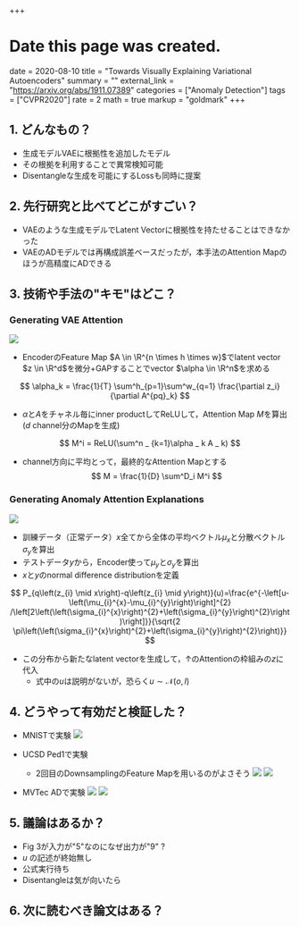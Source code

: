 +++
# Date this page was created.
date = 2020-08-10
title = "Towards Visually Explaining Variational Autoencoders"
summary = ""
external_link = "https://arxiv.org/abs/1911.07389"
categories = ["Anomaly Detection"]
tags = ["CVPR2020"]
rate = 2
math = true
markup = "goldmark"
+++

## 1. どんなもの？
* 生成モデルVAEに根拠性を追加したモデル
* その根拠を利用することで異常検知可能
* Disentangleな生成を可能にするLossも同時に提案

## 2. 先行研究と比べてどこがすごい？
* VAEのような生成モデルでLatent Vectorに根拠性を持たせることはできなかった
* VAEのADモデルでは再構成誤差ベースだったが，本手法のAttention Mapのほうが高精度にADできる

## 3. 技術や手法の"キモ"はどこ？

### Generating VAE Attention
![](img/arch1.png)

* EncoderのFeature Map $A \in \R^{n \times h \times w}$でlatent vector $z \in \R^d$を微分+GAPすることでvector $\alpha \in \R^n$を求める

$$
\alpha_k = \frac{1}{T} \sum^h_{p=1}\sum^w_{q=1} \frac{\partial z_i}{\partial A^{pq}_k}
$$

* $\alpha$と$A$をチャネル毎にinner productしてReLUして，Attention Map $M$を算出($d$ channel分のMapを生成)

$$
M^i = ReLU(\sum^n _ {k=1}\alpha _ k A _ k)
$$

* channel方向に平均とって，最終的なAttention Mapとする
$$
M = \frac{1}{D} \sum^D_i M^i
$$

### Generating Anomaly Attention Explanations
![](img/arch2.png)

* 訓練データ（正常データ）$x$全てから全体の平均ベクトル$\mu_x$と分散ベクトル$\sigma_y$を算出
* テストデータ$y$から，Encoder使って$\mu_y$と$\sigma_y$を算出
* $x$と$y$のnormal difference distributionを定義

$$
P_{q\left(z_{i} \mid x\right)-q\left(z_{i} \mid y\right)}(u)=\frac{e^{-\left[u-\left(\mu_{i}^{x}-\mu_{i}^{y}\right)\right]^{2} /\left[2\left(\left(\sigma_{i}^{x}\right)^{2}+\left(\sigma_{i}^{y}\right)^{2}\right)\right]}}{\sqrt{2 \pi\left(\left(\sigma_{i}^{x}\right)^{2}+\left(\sigma_{i}^{y}\right)^{2}\right)}}
$$

* この分布から新たなlatent vectorを生成して，↑のAttentionの枠組みの$z$に代入
    * 式中の$u$は説明がないが，恐らく$u \sim \mathcal{N}(o, I)$
## 4. どうやって有効だと検証した？
* MNISTで実験
![](img/mnist.png)

* UCSD Ped1で実験
    * 2回目のDownsamplingのFeature Mapを用いるのがよさそう
![](img/ucsd_res.png)
![](img/ucsd_vis.png)

* MVTec ADで実験
![](img/mvtec_res.png)
![](img/mvtec_vis.png)

## 5. 議論はあるか？
* Fig 3が入力が"5"なのになぜ出力が"9" ?
* $u$ の記述が終始無し
* 公式実行待ち
* Disentangleは気が向いたら

## 6. 次に読むべき論文はある？